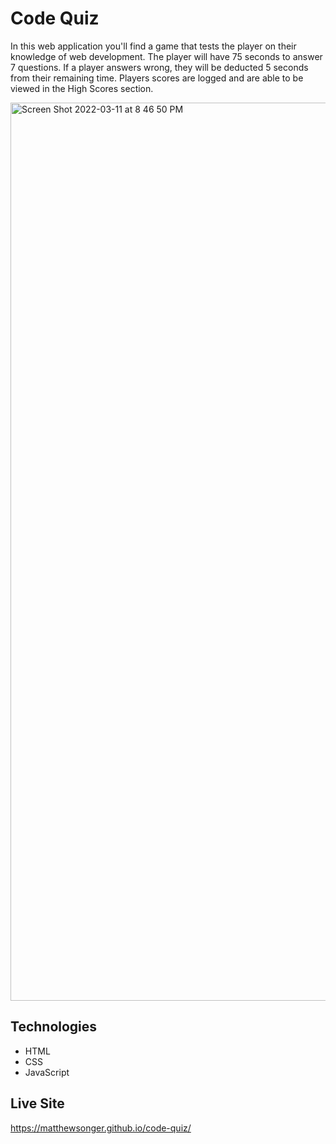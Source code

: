 # Code Quiz

In this web application you'll find a game that tests the player on their knowledge of web development.
The player will have 75 seconds to answer 7 questions.
If a player answers wrong, they will be deducted 5 seconds from their remaining time.
Players scores are logged and are able to be viewed in the High Scores section.

<img width="1437" alt="Screen Shot 2022-03-11 at 8 46 50 PM" src="https://user-images.githubusercontent.com/94155400/158001074-554f0839-555f-4b7c-b0e7-455780458abe.png">

## Technologies
- HTML
- CSS
- JavaScript
                 
## Live Site

https://matthewsonger.github.io/code-quiz/
